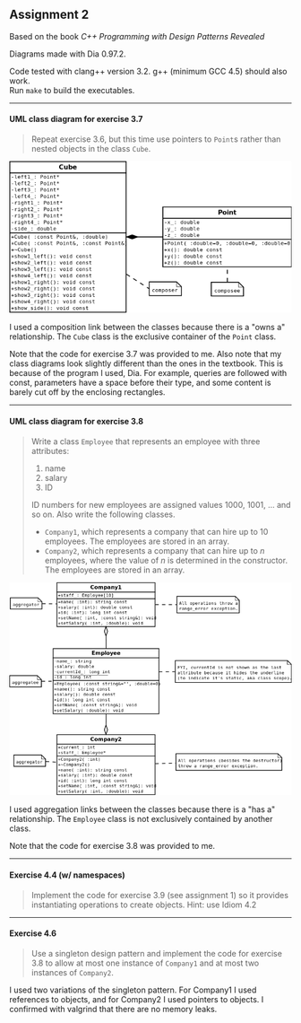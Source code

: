 Assignment 2
------------

Based on the book *C++ Programming with Design Patterns Revealed*

Diagrams made with Dia 0.97.2.

Code tested with clang++ version 3.2.
g++ (minimum GCC 4.5) should also work.  
Run `make` to build the executables.

---

#### UML class diagram for exercise 3.7
> Repeat exercise 3.6, but this time use pointers to `Point`s rather than nested
> objects in the class `Cube`.

![](3.7-UML.png)

I used a composition link between the classes because there is a "owns a"
relationship. The `Cube` class is the exclusive container of the `Point` class.

Note that the code for exercise 3.7 was provided to me.
Also note that my class diagrams look slightly different than the ones in the textbook.
This is because of the program I used, Dia.
For example, queries are followed with const, parameters have a space before their type,
and some content is barely cut off by the enclosing rectangles.

---

#### UML class diagram for exercise 3.8
> Write a class `Employee` that represents an employee with three attributes:
>
> 1. name
> 2. salary
> 3. ID
>
> ID numbers for new employees are assigned values 1000, 1001, ... and so on.
> Also write the following classes.
> - `Company1`, which represents a company that can hire up to 10 employees.
>   The employees are stored in an array.
> - `Company2`, which represents a company that can hire up to _n_ employees,
>   where the value of _n_ is determined in the constructor. The employees are
>   stored in an array.

![](3.8-UML.png)

I used aggregation links between the classes because there is a "has a"
relationship. The `Employee` class is not exclusively contained by another class.

Note that the code for exercise 3.8 was provided to me.

---

#### Exercise 4.4 (w/ namespaces)
> Implement the code for exercise 3.9 (see assignment 1) so it provides
> instantiating operations to create objects. Hint: use Idiom 4.2

---

#### Exercise 4.6
> Use a singleton design pattern and implement the code for exercise 3.8 to
> allow at most one instance of `Company1` and at most two instances of
> `Company2`.

I used two variations of the singleton pattern. For Company1 I used references
to objects, and for Company2 I used pointers to objects. I confirmed with
valgrind that there are no memory leaks.
